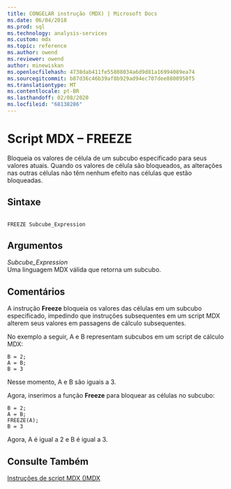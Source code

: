 ```yaml
---
title: CONGELAR instrução (MDX) | Microsoft Docs
ms.date: 06/04/2018
ms.prod: sql
ms.technology: analysis-services
ms.custom: mdx
ms.topic: reference
ms.author: owend
ms.reviewer: owend
author: minewiskan
ms.openlocfilehash: 4738dab411fe55808034a6d9d81a16994089ea74
ms.sourcegitcommit: b87d36c46b39af8b929ad94ec707dee8800950f5
ms.translationtype: MT
ms.contentlocale: pt-BR
ms.lasthandoff: 02/08/2020
ms.locfileid: "68138286"
---
```

# <a name="mdx-scripting---freeze"></a>Script MDX – FREEZE


  Bloqueia os valores de célula de um subcubo especificado para seus valores atuais. Quando os valores de célula são bloqueados, as alterações nas outras células não têm nenhum efeito nas células que estão bloqueadas.  
  
## <a name="syntax"></a>Sintaxe  
  
```  
  
FREEZE Subcube_Expression   
```  
  
## <a name="arguments"></a>Argumentos  
 *Subcube_Expression*  
 Uma linguagem MDX válida que retorna um subcubo.  
  
## <a name="remarks"></a>Comentários  
 A instrução **Freeze** bloqueia os valores das células em um subcubo especificado, impedindo que instruções subsequentes em um script MDX alterem seus valores em passagens de cálculo subsequentes.  
  
 No exemplo a seguir, A e B representam subcubos em um script de cálculo MDX:  
  
```  
B = 2;  
A = B;  
B = 3  
```  
  
 Nesse momento, A e B são iguais a 3.  
  
 Agora, inserimos a função **Freeze** para bloquear as células no subcubo:  
  
```  
B = 2;  
A = B;  
FREEZE(A);  
B = 3  
```  
  
 Agora, A é igual a 2 e B é igual a 3.  
  
## <a name="see-also"></a>Consulte Também  
 [Instruções de script MDX &#40;&#41;MDX](../mdx/mdx-scripting-statements-mdx.md)  
  
  
